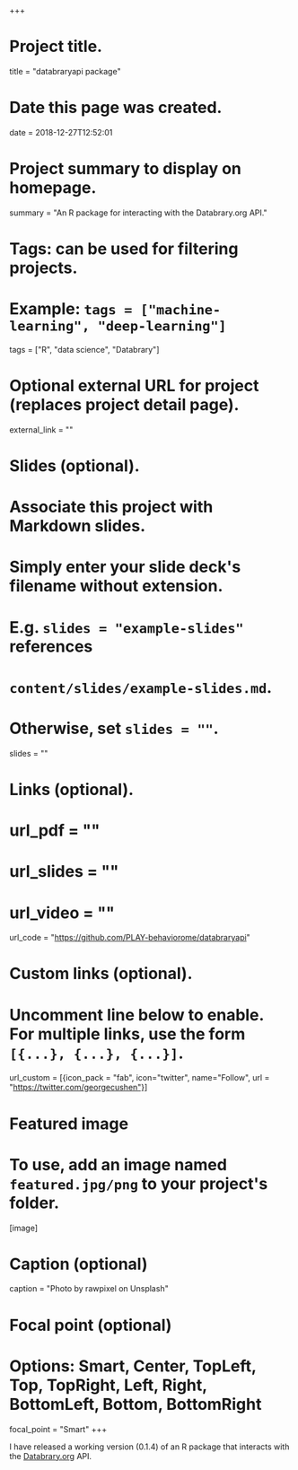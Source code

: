 +++
# Project title.
title = "databraryapi package"

# Date this page was created.
date = 2018-12-27T12:52:01

# Project summary to display on homepage.
summary = "An R package for interacting with the Databrary.org API."

# Tags: can be used for filtering projects.
# Example: `tags = ["machine-learning", "deep-learning"]`
tags = ["R", "data science", "Databrary"]

# Optional external URL for project (replaces project detail page).
external_link = ""

# Slides (optional).
#   Associate this project with Markdown slides.
#   Simply enter your slide deck's filename without extension.
#   E.g. `slides = "example-slides"` references 
#   `content/slides/example-slides.md`.
#   Otherwise, set `slides = ""`.
slides = ""

# Links (optional).
# url_pdf = ""
# url_slides = ""
# url_video = ""
url_code = "https://github.com/PLAY-behaviorome/databraryapi"

# Custom links (optional).
#   Uncomment line below to enable. For multiple links, use the form `[{...}, {...}, {...}]`.
url_custom = [{icon_pack = "fab", icon="twitter", name="Follow", url = "https://twitter.com/georgecushen"}]

# Featured image
# To use, add an image named `featured.jpg/png` to your project's folder. 
[image]
  # Caption (optional)
  caption = "Photo by rawpixel on Unsplash"
  
  # Focal point (optional)
  # Options: Smart, Center, TopLeft, Top, TopRight, Left, Right, BottomLeft, Bottom, BottomRight
  focal_point = "Smart"
+++

I have released a working version (0.1.4) of an R package that interacts with the [Databrary.org](https://databrary.org) API.
